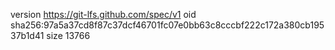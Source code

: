 version https://git-lfs.github.com/spec/v1
oid sha256:97a5a37cd8f87c37dcf46701fc07e0bb63c8cccbf222c172a380cb19537b1d41
size 13766
